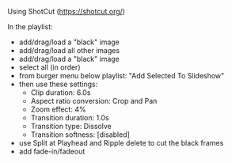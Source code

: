 Using ShotCut (https://shotcut.org/)

In the playlist:
  - add/drag/load a "black" image
  - add/drag/load all other images
  - add/drag/load a "black" image
  - select all (in order)
  - from burger menu below playlist: "Add Selected To Slideshow"
  - then use these settings:
    - Clip duration: 6.0s
    - Aspect ratio conversion: Crop and Pan
    - Zoom effect: 4%
    - Transition duration: 1.0s
    - Transition type: Dissolve
    - Transition softness: [disabled]
  - use Split at Playhead and Ripple delete to cut the black frames
  - add fade-in/fadeout
  